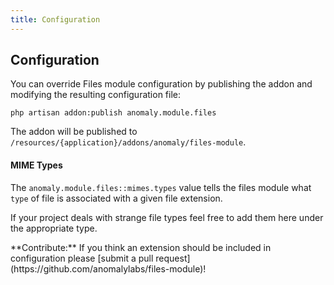 ```yaml
---
title: Configuration
---
```


## Configuration

You can override Files module configuration by publishing the addon and modifying the resulting configuration file:

    php artisan addon:publish anomaly.module.files

The addon will be published to `/resources/{application}/addons/anomaly/files-module`.

#### MIME Types

The `anomaly.module.files::mimes.types` value tells the files module what `type` of file is associated with a given file extension.

If your project deals with strange file types feel free to add them here under the appropriate type.

<div class="alert alert-success">**Contribute:** If you think an extension should be included in configuration please [submit a pull request](https://github.com/anomalylabs/files-module)!</div>
